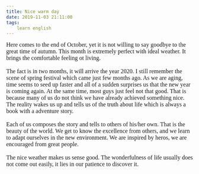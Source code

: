 ```yaml
---
title: Nice warm day
date: 2019-11-03 21:11:00
tags:
    learn english
---
```

<div><font size="3"><font face="Verdana">Here comes to the end of October, yet it is not willing to say goodbye to the great time of autumn. This month is extremely perfect with ideal weather. It brings the comfortable feeling ot living. <br></font></font></div><div><font size="3"><font face="Verdana"><br></font></font></div><div><font size="3"><font face="Verdana">The fact is in two months, it will arrive the year 2020. I still remember the scene of spring festival which came just few months ago. As we are aging, time seems to seed up faster and all of a sudden surprises us that the new year is coming again. At the same time, most guys just feel not that good. That is because many of us do not think we have already achieved something nice. The reality wakes us up and tells us of the truth about life which is always a book with a adventure story.</font></font></div><div><font size="3"><font face="Verdana"><br></font></font></div><div><font size="3"><font face="Verdana">Each of us composes the story and tells to others of his/her own. That is the beauty of the world. We get to know the excellence from others, and we learn to adapt ourselves in the new environment. We are inspired by heros, we are encouraged from great people.</font></font></div><div><font size="3"><font face="Verdana"><br></font></font></div><div><font size="3"><font face="Verdana">The nice weather makes us sense good. The wonderfulness of life usually does not come out easily, it lies in our patience to discover it.<br></font></font></div>